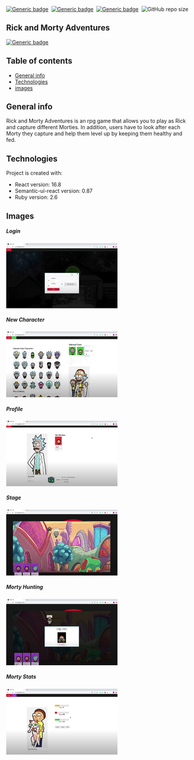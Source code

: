 [![Generic badge](https://img.shields.io/badge/Code-React-blue.svg)](https://shields.io/)&nbsp; [![Generic badge](https://img.shields.io/badge/Code-RubyOnRails-red.svg)](https://shields.io/)&nbsp; [![Generic badge](https://img.shields.io/badge/Code-JavaScript-yellow.svg)](https://shields.io/)&nbsp; ![GitHub repo size](https://img.shields.io/github/repo-size/MarioR9/TranslateMeFrontend?color=g&label=Repo%20Size)

## Rick and Morty Adventures 

[![Generic badge](https://img.shields.io/badge/Demo-Youtube-red.svg)](https://www.youtube.com/watch?v=0KokNpVvjeA&feature=emb_logo)&nbsp;

## Table of contents
* [General info](#general-info)
* [Technologies](#technologies)
* [images](#images)

## General info

Rick and Morty Adventures is an rpg game that allows you to play as Rick and capture different Morties. In addition, users have to look after each Morty they capture and help them level up by keeping them healthy and fed.
	
## Technologies

Project is created with:
* React version: 16.8
* Semantic-ui-react version: 0.87
* Ruby version: 2.6

## Images

##### Login 
<img src="ReadmeImages/login.png" width="300"> 

##### New Character 
<img src="ReadmeImages/characterCreation.png" width="300"> 

##### Profile 
<img src="ReadmeImages/userProfile.png" width="300"> 

##### Stage
<img src="ReadmeImages/stage.png" width="300"> 

##### Morty Hunting
<img src="ReadmeImages/captureMorty.png" width="300"> 

##### Morty Stats
<img src="ReadmeImages/mortyStats.png" width="300"> 




